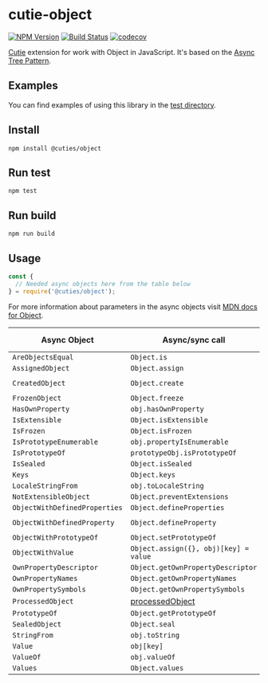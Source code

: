 # cutie-object

[![NPM Version](https://img.shields.io/npm/v/@cuties/object.svg)](https://npmjs.org/package/@cuties/object)
[![Build Status](https://travis-ci.org/Guseyn/cutie-object.svg?branch=master)](https://travis-ci.org/Guseyn/cutie-object)
[![codecov](https://codecov.io/gh/Guseyn/cutie-object/branch/master/graph/badge.svg)](https://codecov.io/gh/Guseyn/cutie-object)

[Cutie](https://github.com/Guseyn/cutie) extension for work with </b>Object</b> in JavaScript. It's based on the [Async Tree Pattern](https://github.com/Guseyn/async-tree-patern/blob/master/Async_Tree_Patern.pdf).


## Examples

You can find examples of using this library in the [test directory](https://github.com/Guseyn/cutie-object/tree/master/test).

## Install

`npm install @cuties/object`

## Run test

`npm test`

## Run build

`npm run build`

## Usage

```js
const {
  // Needed async objects here from the table below
} = require('@cuties/object');
```
For more information about parameters in the async objects visit [MDN docs for Object](https://developer.mozilla.org/en-US/docs/Web/JavaScript/Reference/Global_Objects/Object).

| Async Object | Async/sync call | Parameters(default value/description) | Representation result |
| ------------- | ----------------| ---------- | --------------------- |
| `AreObjectsEqual` | `Object.is` | `obj1, obj2` | `boolean` |
| `AssignedObject` | `Object.assign` | `target, ...sources` | `object` |
| `CreatedObject` | `Object.create` | `proto, propertiesObject` | `object` |
| `FrozenObject` | `Object.freeze` | `obj` | `obj` |
| `HasOwnProperty` | `obj.hasOwnProperty` | `obj, prop` | `boolean` |
| `IsExtensible` | `Object.isExtensible` | `obj` | `boolean` |
| `IsFrozen` | `Object.isFrozen` | `obj` | `boolean` |
| `IsPrototypeEnumerable` | `obj.propertyIsEnumerable` | `obj, prop` | `boolean` |
| `IsPrototypeOf` | `prototypeObj.isPrototypeOf` | `prototypeObj, obj` | `boolean` |
| `IsSealed` | `Object.isSealed` | `obj` | `boolean` |
| `Keys` | `Object.keys` | `obj` | `string[]` |
| `LocaleStringFrom` | `obj.toLocaleString` | `obj` | `string` |
| `NotExtensibleObject` | `Object.preventExtensions` | `obj` | `obj` |
| `ObjectWithDefinedProperties` | `Object.defineProperties` | `obj, props` | `obj` |
| `ObjectWithDefinedProperty` | `Object.defineProperty` | `obj, prop, descriptor` | `obj` |
| `ObjectWithPrototypeOf` | `Object.setPrototypeOf` | `obj, prototype` | `obj` |
| `ObjectWithValue` | `Object.assign({}, obj)[key] = value` | `obj, key, value` | `obj` |
| `OwnPropertyDescriptor` | `Object.getOwnPropertyDescriptor` | `obj, prop` | `obj` |
| `OwnPropertyNames` | `Object.getOwnPropertyNames` | `obj, prop` | `string[]` |
| `OwnPropertySymbols` | `Object.getOwnPropertySymbols` | `obj` | `string[]` |
| `ProcessedObject` | [processedObject](https://github.com/Guseyn/cutie-object/blob/master/src/Keys.js) | `obj, iterator` | `obj` |
| `PrototypeOf` | `Object.getPrototypeOf` | `obj` | `prototype` |
| `SealedObject` | `Object.seal` | `obj` | `obj` |
| `StringFrom` | `obj.toString` | `obj` | `string` |
| `Value` | `obj[key]` | `obj, key` | `value` |
| `ValueOf` | `obj.valueOf` | `obj` | `value` |
| `Values` | `Object.values` | `obj` | `string[]` |
